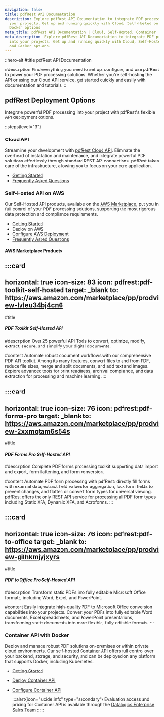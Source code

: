 ```yaml
---
navigation: false
title: pdfRest API Documentation
description: Explore pdfRest API Documentation to integrate PDF processing into
  your projects. Get up and running quickly with Cloud, Self-Hosted on AWS, and
  Docker options.
meta_title: pdfRest API Documentation | Cloud, Self-Hosted, Container
meta_description: Explore pdfRest API Documentation to integrate PDF processing
  into your projects. Get up and running quickly with Cloud, Self-Hosted on AWS,
  and Docker options.
---
```


::hero-alt
#title
pdfRest API Documentation

#description
Find everything you need to set up, configure, and use pdfRest to power your PDF processing solutions. Whether you're self-hosting the API or using our Cloud API service, get started quickly and easily with documentation and tutorials.
::

## pdfRest Deployment Options

Integrate powerful PDF processing into your project with pdfRest's flexible API deployment options.

::steps{level="3"}
### Cloud API

Streamline your development with [pdfRest Cloud API](https://pdfrest.com/products/cloud-api/). Eliminate the overhead of installation and maintenance, and integrate powerful PDF solutions effortlessly through standard REST API connections. pdfRest takes care of the infrastructure, allowing you to focus on your core application.

- [Getting Started](https://docs.pdfrest.com/cloud-api/getting-started/)
- [Frequently Asked Questions](https://docs.pdfrest.com/cloud-api/frequently-asked-questions/)

### Self-Hosted API on AWS

Our Self-Hosted API products, available on the [AWS Marketplace](https://aws.amazon.com/marketplace/search/results?searchTerms=pdfrest), put you in full control of your PDF processing solutions, supporting the most rigorous data protection and compliance requirements.

- [Getting Started](https://docs.pdfrest.com/self-hosted-api-on-aws/getting-started/)
- [Deploy on AWS](https://docs.pdfrest.com/self-hosted-api-on-aws/deploy-on-aws/)
- [Configure AWS Deployment](https://docs.pdfrest.com/self-hosted-api-on-aws/configure-aws-deployment/)
- [Frequently Asked Questions](https://docs.pdfrest.com/self-hosted-api-on-aws/faq/)

#### AWS Marketplace Products

  :::card
  ---
  horizontal: true
  icon-size: 83
  icon: pdfrest:pdf-toolkit-self-hosted
  target: _blank
  to: https://aws.amazon.com/marketplace/pp/prodview-lvleu34bj4cn6
  ---
  #title
  ##### PDF Toolkit Self-Hosted API
  
  #description
  Over 25 powerful API Tools to convert, optimize, modify, extract, secure, and simplify your digital documents.
  
  #content
  Automate robust document workflows with our comprehensive PDF API toolkit. Among its many features, convert files to and from PDF, reduce file sizes, merge and split documents, and add text and images. Explore advanced tools for print readiness, archival compliance, and data extraction for processing and machine learning.
  :::

  :::card
  ---
  horizontal: true
  icon-size: 76
  icon: pdfrest:pdf-forms-pro
  target: _blank
  to: https://aws.amazon.com/marketplace/pp/prodview-2xxmqtam6s54s
  ---
  #title
  ##### PDF Forms Pro Self-Hosted API
  
  #description
  Complete PDF forms processing toolkit supporting data import and export, form flattening, and form conversion.
  
  #content
  Automate PDF form processing with pdfRest: directly fill forms with external data, extract field values for aggregation, lock form fields to prevent changes, and flatten or convert form types for universal viewing. pdfRest offers the only REST API service for processing all PDF form types including Static XFA, Dynamic XFA, and Acroforms.
  :::

  :::card
  ---
  horizontal: true
  icon-size: 76
  icon: pdfrest:pdf-to-office
  target: _blank
  to: https://aws.amazon.com/marketplace/pp/prodview-gilhkmjyjxyrs
  ---
  #title
  ##### PDF to Office Pro Self-Hosted API
  
  #description
  Transform static PDFs into fully editable Microsoft Office formats, including Word, Excel, and PowerPoint.
  
  #content
  Easily integrate high-quality PDF to Microsoft Office conversion capabilities into your projects. Convert your PDFs into fully editable Word documents, Excel spreadsheets, and PowerPoint presentations, transforming static documents into more flexible, fully editable formats.
  :::

### Container API with Docker

Deploy and manage robust PDF solutions on-premises or within private cloud environments. Our self-hosted [Container API](https://pdfrest.com/products/pdf-toolkit-container-api/) offers full control over your backend, storage, and security, and can be deployed on any platform that supports Docker, including Kubernetes.

- [Getting Started](https://docs.pdfrest.com/container-api-with-docker/getting-started/)
- [Deploy Container API](https://docs.pdfrest.com/container-api-with-docker/deploy-container-api/)
- [Configure Container API](https://docs.pdfrest.com/container-api-with-docker/configure-container-api/)

  :::alert{icon="lucide:info" type="secondary"}
  Evaluation access and pricing for Container API is available through the [Datalogics Enterprise Sales Team](mailto\:sales@datalogics.com?subject=pdfRest%20Container%20API%20Inquiry)
  :::
::
